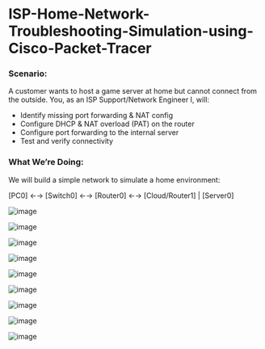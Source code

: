 # ISP-Home-Network-Troubleshooting-Simulation-using-Cisco-Packet-Tracer

### Scenario:
A customer wants to host a game server at home but cannot connect from the outside. You, as an ISP Support/Network Engineer I, will:

- Identify missing port forwarding & NAT config
- Configure DHCP & NAT overload (PAT) on the router
- Configure port forwarding to the internal server
- Test and verify connectivity

### What We’re Doing:
We will build a simple network to simulate a home environment:

[PC0] ←→ [Switch0] ←→ [Router0] ←→ [Cloud/Router1]
                      |
                  [Server0]

![image](https://github.com/user-attachments/assets/a9c2ea97-782f-4450-8121-73136d7fd037)

![image](https://github.com/user-attachments/assets/0330afde-6917-4a5b-8f05-55e136bfcb1e)

![image](https://github.com/user-attachments/assets/808c6f82-fd78-4ddf-b4fc-1fa7c8a72d4c)

![image](https://github.com/user-attachments/assets/fefff467-0b4b-4384-a9b4-96ed689e5f43)

![image](https://github.com/user-attachments/assets/72ffc2f5-8d45-47da-859f-fb82ae528cd2)

![image](https://github.com/user-attachments/assets/5d81bc2a-e449-4f43-922e-5dcf16e640a6)

![image](https://github.com/user-attachments/assets/3d133891-96dd-4ecf-b578-38e8a0c900c9)

![image](https://github.com/user-attachments/assets/6ac82238-98e3-4df6-8f07-9180d833f362)

![image](https://github.com/user-attachments/assets/7f908a91-be8a-44d2-b58e-0ba1a341703d)
